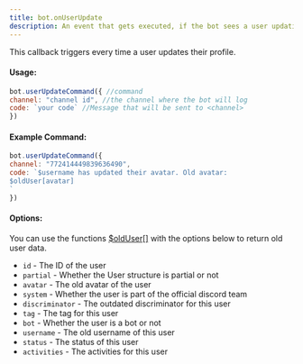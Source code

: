 ```yaml
---
title: bot.onUserUpdate
description: An event that gets executed, if the bot sees a user updating it's profile. To let the bot listen to the event, add one bot.onUserUpdate() callback inside your main file.
---
```


This callback triggers every time a user updates their profile.

#### Usage:

```javascript
bot.userUpdateCommand({ //command
channel: "channel id", //the channel where the bot will log
code: `your code` //Message that will be sent to <channel>
})
```

#### Example Command:

```javascript
bot.userUpdateCommand({ 
channel: "772414449839636490", 
code: `$username has updated their avatar. Old avatar:
$oldUser[avatar]
`
})
```

#### Options:

You can use the functions [$oldUser\[\]](../functions/olduser.md) with the options below to return old user data.

* `id` - The ID of the user 
* `partial` - Whether the User structure is partial or not 
* `avatar` - The old avatar of the user 
* `system` - Whether the user is part of the official discord team 
* `discriminator` - The outdated discriminator for this user 
* `tag` - The tag for this user 
* `bot` - Whether the user is a bot or not 
* `username` - The old username of this user 
* `status` - The status of this user 
* `activities` - The activities for this user

